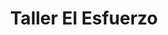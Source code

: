 ---
title: "Taller El Esfuerzo"
url: /sonzacate/taller-el-esfuerzo/
shop: reparación de automóviles
---